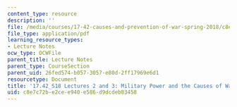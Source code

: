 ```yaml
---
content_type: resource
description: ''
file: /media/courses/17-42-causes-and-prevention-of-war-spring-2018/c8e7c72be2cee940e586d9dcdeb83458_MIT17_42S18_lec2-3_Hypotheses.pdf
file_type: application/pdf
learning_resource_types:
- Lecture Notes
ocw_type: OCWFile
parent_title: Lecture Notes
parent_type: CourseSection
parent_uid: 26fed574-b057-3057-e80d-2ff17969e6d1
resourcetype: Document
title: '17.42_S18 Lectures 2 and 3: Military Power and the Causes of War'
uid: c8e7c72b-e2ce-e940-e586-d9dcdeb83458
---
```

